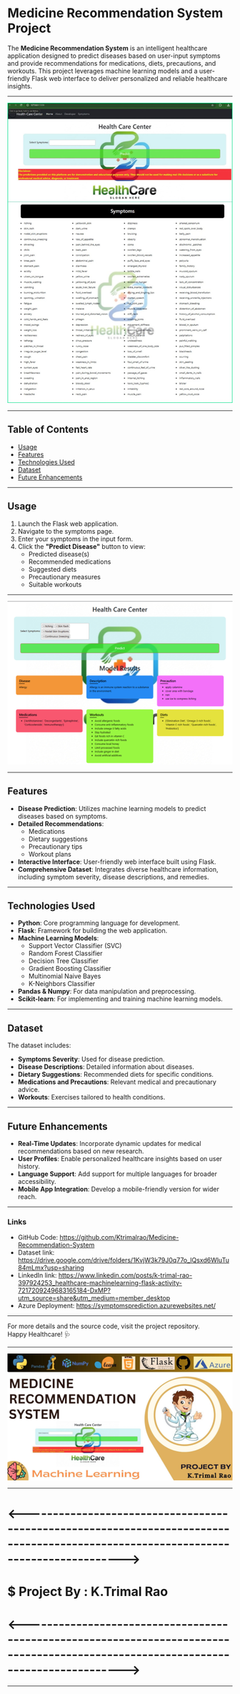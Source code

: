 # Medicine Recommendation System Project

The **Medicine Recommendation System** is an intelligent healthcare application designed to predict diseases based on user-input symptoms and provide recommendations for medications, diets, precautions, and workouts. This project leverages machine learning models and a user-friendly Flask web interface to deliver personalized and reliable healthcare insights.

---

![image alt](https://github.com/Ktrimalrao/Medicine-Recommendation-System/blob/e7ddce18213ae2cdd04df44a17228b009c979b5c/Medicine%20recomended%20sys.%20Web%20PAge.jpg)

---

## Table of Contents
- [Usage](#usage)
- [Features](#features)
- [Technologies Used](#technologies-used)
- [Dataset](#dataset)
- [Future Enhancements](#future-enhancements)

---

## Usage
1. Launch the Flask web application.
2. Navigate to the symptoms page.
3. Enter your symptoms in the input form.
4. Click the **"Predict Disease"** button to view:
   - Predicted disease(s)
   - Recommended medications
   - Suggested diets
   - Precautionary measures
   - Suitable workouts

---

![image alt](https://github.com/Ktrimalrao/Medicine-Recommendation-System/blob/e7ddce18213ae2cdd04df44a17228b009c979b5c/Screenshot%202024-12-26%20181003.png)

---

## Features
- **Disease Prediction**: Utilizes machine learning models to predict diseases based on symptoms.
- **Detailed Recommendations**:
  - Medications
  - Dietary suggestions
  - Precautionary tips
  - Workout plans
- **Interactive Interface**: User-friendly web interface built using Flask.
- **Comprehensive Dataset**: Integrates diverse healthcare information, including symptom severity, disease descriptions, and remedies.

---

## Technologies Used
- **Python**: Core programming language for development.
- **Flask**: Framework for building the web application.
- **Machine Learning Models**:
  - Support Vector Classifier (SVC)
  - Random Forest Classifier
  - Decision Tree Classifier
  - Gradient Boosting Classifier
  - Multinomial Naive Bayes
  - K-Neighbors Classifier
- **Pandas & Numpy**: For data manipulation and preprocessing.
- **Scikit-learn**: For implementing and training machine learning models.

---

## Dataset
The dataset includes:
- **Symptoms Severity**: Used for disease prediction.
- **Disease Descriptions**: Detailed information about diseases.
- **Dietary Suggestions**: Recommended diets for specific conditions.
- **Medications and Precautions**: Relevant medical and precautionary advice.
- **Workouts**: Exercises tailored to health conditions.

---

## Future Enhancements
- **Real-Time Updates**: Incorporate dynamic updates for medical recommendations based on new research.
- **User Profiles**: Enable personalized healthcare insights based on user history.
- **Language Support**: Add support for multiple languages for broader accessibility.
- **Mobile App Integration**: Develop a mobile-friendly version for wider reach.

---

### Links
- GitHub Code: https://github.com/Ktrimalrao/Medicine-Recommendation-System
- Dataset link: https://drive.google.com/drive/folders/1KvjW3k79J0q77o_lQsxd6WluTu84mLmx?usp=sharing
- LinkedIn link: https://www.linkedin.com/posts/k-trimal-rao-397924253_healthcare-machinelearning-flask-activity-7217209249683165184-DxMP?utm_source=share&utm_medium=member_desktop
- Azure Deployment: https://symptomsprediction.azurewebsites.net/

---

For more details and the source code, visit the project repository.  
Happy Healthcare! 🩺

---

![image alt](https://github.com/Ktrimalrao/Medicine-Recommendation-System/blob/d0f1df56645755e16223b482c18566d0ff7930dc/Medical%20Recommendation%20System%20Thumbnail.jpg)

---

# <----------------------------------------------------------------------------------------------------------------------------------->
#                                                                                                    $ Project By : K.Trimal Rao 
# <----------------------------------------------------------------------------------------------------------------------------------->

---

